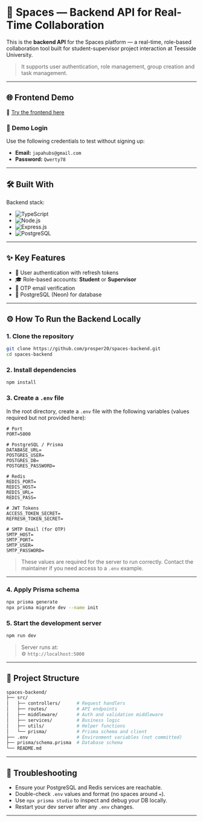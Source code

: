 # 🚀 Spaces — Backend API for Real-Time Collaboration

This is the **backend API** for the Spaces platform — a real-time, role-based collaboration tool built for student-supervisor project interaction at Teesside University.

> It supports user authentication, role management, group creation and task management.

---

## 🌐 Frontend Demo

🧪 [Try the frontend here](https://spaces-frontend-omega.vercel.app)

### 🔐 Demo Login

Use the following credentials to test without signing up:

- **Email:** `japahubs@gmail.com`  
- **Password:** `Qwerty78`

---

## 🛠️ Built With

Backend stack:

- ![TypeScript](https://img.shields.io/badge/TypeScript-007ACC?style=for-the-badge&logo=typescript&logoColor=white)
- ![Node.js](https://img.shields.io/badge/node.js-6DA55F?style=for-the-badge&logo=node.js&logoColor=white)
- ![Express.js](https://img.shields.io/badge/Express.js-000000?style=for-the-badge&logo=express&logoColor=white)
- ![PostgreSQL](https://img.shields.io/badge/PostgreSQL-316192?style=for-the-badge&logo=postgresql&logoColor=white)

---

## ✨ Key Features

- 🔐 User authentication with refresh tokens
- 🎓 Role-based accounts: **Student** or **Supervisor**
- 📧 OTP email verification
- 🧱 PostgreSQL (Neon) for database

---

## ⚙️ How To Run the Backend Locally

### 1. Clone the repository

```bash
git clone https://github.com/prosper20/spaces-backend.git
cd spaces-backend
```

### 2. Install dependencies

```bash
npm install
```

### 3. Create a `.env` file

In the root directory, create a `.env` file with the following variables (values required but not provided here):

```env
# Port
PORT=5000

# PostgreSQL / Prisma
DATABASE_URL=
POSTGRES_USER=
POSTGRES_DB=
POSTGRES_PASSWORD=

# Redis
REDIS_PORT=
REDIS_HOST=
REDIS_URL=
REDIS_PASS=

# JWT Tokens
ACCESS_TOKEN_SECRET=
REFRESH_TOKEN_SECRET=

# SMTP Email (for OTP)
SMTP_HOST=
SMTP_PORT=
SMTP_USER=
SMTP_PASSWORD=
```

> These values are required for the server to run correctly. Contact the maintainer if you need access to a `.env` example.

---

### 4. Apply Prisma schema

```bash
npx prisma generate
npx prisma migrate dev --name init
```

### 5. Start the development server

```bash
npm run dev
```

> Server runs at:  
> ⚙️ `http://localhost:5000`

---

## 🧩 Project Structure

```bash
spaces-backend/
├── src/
│   ├── controllers/      # Request handlers
│   ├── routes/           # API endpoints
│   ├── middleware/       # Auth and validation middleware
│   ├── services/         # Business logic
│   ├── utils/            # Helper functions
│   └── prisma/           # Prisma schema and client
├── .env                  # Environment variables (not committed)
├── prisma/schema.prisma  # Database schema
└── README.md
```

---

## 🧪 Troubleshooting

- Ensure your PostgreSQL and Redis services are reachable.
- Double-check `.env` values and format (no spaces around `=`).
- Use `npx prisma studio` to inspect and debug your DB locally.
- Restart your dev server after any `.env` changes.

---